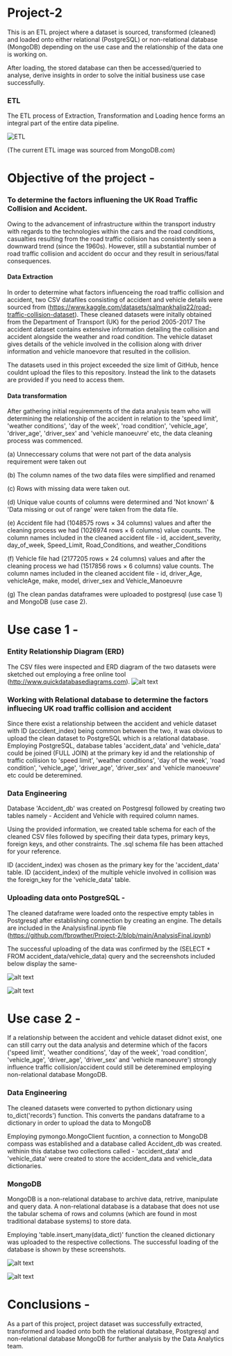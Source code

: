 # Project-2

This is an ETL project where a dataset is sourced, transformed (cleaned) and loaded onto either relational (PostgreSQL) or non-relational database (MongoDB) depending on the use case and the relationship of the data one is working on. 

After loading, the stored database can then be accessed/queried to analyse, derive insights in order to solve the initial business use case successfully. 

### ETL
The ETL process of Extraction, Transformation and Loading hence forms an integral part of the entire data pipeline.

![ETL](https://webassets.mongodb.com/_com_assets/cms/ETL_Visual-sa656kl6df.png)

(The current ETL image was sourced from MongoDB.com)

# Objective of the project - 
### To determine the factors influening the UK Road Traffic Collision and Accident. 
Owing to the advancement of infrastructure within the transport industry with regards to the technologies within the cars and the road conditions, casualties resulting from the road traffic collision has consistently seen a downward trend (since the 1960s). 
However, still a substantial number of road traffic collision and accident do occur and they result in serious/fatal consequences. 

#### Data Extraction
In order to determine what factors influenceing the road traffic collision and accident, two CSV datafiles consisting of accident and vehicle details were sourced from (https://www.kaggle.com/datasets/salmankhaliq22/road-traffic-collision-dataset). These cleaned datasets were initally obtained from the Department of Transport (UK) for the period 2005-2017  The accident dataset contains extensive information detailing the collision and accident alongside the weather and road condition. The vehicle dataset gives details of the vehicle involved in the collision along with driver information and vehicle manoevore that resulted in the collision.

The datasets used in this project exceeded the size limit of GitHub, hence couldnt upload the files to this repository. Instead the link to the datasets are provided if you need to access them.

#### Data transformation
After gathering initial requiremments of the data analysis team who will determining the relationship of the accident in relation to the 'speed limit', 'weather conditions', 'day of the week', 'road condition', 'vehicle_age', 'driver_age', 'driver_sex' and 'vehicle manoeuvre' etc, the data cleaning process was commenced.
   
   (a) Unneccessary colums that were not part of the data analysis requirement were taken out 
   
   (b) The column names of the two data files were simplified and renamed 
   
   (c) Rows with missing data were taken out.
   
   (d) Unique value counts of columns were determined and 'Not known' & 'Data missing or out of range' were taken from the data file.
   
   (e) Accident file had (1048575 rows × 34 columns) values and after the cleaning process we had (1026974 rows × 6 columns) value counts.
       The column names included in the cleaned accident file - id, accident_severity, day_of_week, Speed_Limit, Road_Conditions, and weather_Conditions
   
   (f) Vehicle file had (2177205 rows × 24 columns) values and after the cleaning process we had (1517856 rows × 6 columns) value counts.
       The column names included in the cleaned accident file - id, driver_Age, vehicleAge, make, model, driver_sex and Vehicle_Manoeuvre
       
   (g) The clean pandas dataframes were uploaded to postgresql (use case 1) and MongoDB (use case 2).
   

# Use case 1 - 
### Entity Relationship Diagram (ERD)
The CSV files were inspected and ERD diagram of the two datasets were sketched out employing a free online tool (http://www.quickdatabasediagrams.com). 
![alt text](https://github.com/fbrowther/Project-2/blob/main/ERD%20diagram.png)

### Working with Relational database to determine the factors influecing UK road traffic collision and accident
Since there exist a relationship between the accident and vehicle dataset with ID (accident_index) being common between the two, it was obvious to upload 
the clean dataset to PostgreSQL which is a relational database. Employing PostgreSQL, database tables 'accident_data' and 'vehicle_data' could be joined (FULL JOIN) at the primary key id and the relationship of traffic collision to 'speed limit', 'weather conditions', 'day of the week', 'road condition', 'vehicle_age', 'driver_age', 'driver_sex' and 'vehicle manoeuvre' etc could be deteremined.

### Data Engineering 
Database 'Accident_db' was created on Postgresql followed by creating two tables namely - Accident and Vehicle with required column names. 

Using the provided information, we created table schema for each of the cleaned CSV files followed by specifing their data types, primary keys, foreign keys, and other constraints. The .sql schema file has been attached for your reference. 

ID (accident_index) was chosen as the primary key for the 'accident_data' table. 
ID (accident_index) of the multiple vehicle involved in collision was the foreign_key for the 'vehicle_data' table.

### Uploading data onto PostgreSQL - 
The cleaned dataframe were loaded onto the respective empty tables in Postgresql after establishing connection by creating an engine. The details are included in the Analysisfinal.ipynb file (https://github.com/fbrowther/Project-2/blob/main/AnalysisFinal.ipynb) 

The successful uploading of the data was confirmed by the (SELECT * FROM accident_data/vehicle_data) query and the secreenshots included below display the same-

![alt text](https://github.com/fbrowther/Project-2/blob/main/Postgresql%20/accident_data.png)

![alt text](https://github.com/fbrowther/Project-2/blob/main/Postgresql%20/vehicle_data.png)


# Use case 2 - 
If a relationship between the accident and vehicle dataset didnot exist, one can still carry out the data analysis and determine which of the facors ('speed limit', 'weather conditions', 'day of the week', 'road condition', 'vehicle_age', 'driver_age', 'driver_sex' and 'vehicle manoeuvre') strongly influence traffic collision/accident could still be deteremined employing non-relational database MongoDB.

### Data Engineering 
The cleaned datasets were converted to python dictionary using to_dict('records') function. This converts the pandans dataframe to a dictionary in order to upload the data to MongoDB

Employing pymongo.MongoClient fucntion, a connection to MongoDB compass was established and a database called Accident_db was created. withinin this databse two collections called - 'accident_data' and 'vehicle_data' were created to store the accident_data and vehicle_data dictionaries.

### MongoDB
MongoDB is a non-relational database to archive data, retrive, manipulate and query data. A non-relational database is a database that does not use the tabular schema of rows and columns (which are found in most traditional database systems) to store data. 

Employing 'table.insert_many(data_dict)' function the cleaned dictionary was uploaded to the respective collections. The successful loading of the database is shown by these screenshots.


![alt text](https://github.com/fbrowther/Project-2/blob/main/Mongodb/accident_data.png)

![alt text](https://github.com/fbrowther/Project-2/blob/main/Mongodb/vehicle_data.png)

# Conclusions -
As a part of this project, project dataset was successfully extracted, transformed and loaded onto both the relational database, Postgresql and non-relational database MongoDB for further analysis by the Data Analytics team. 



